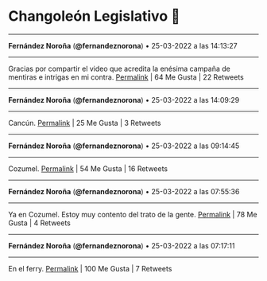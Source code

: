 # Changoleón Legislativo 🙈
*****
**Fernández Noroña** (**@fernandeznorona**) • 25-03-2022 a las 14:13:27
*****
Gracias por compartir el video que acredita la enésima campaña de mentiras e intrigas en mi contra.
[Permalink](https://twitter.com/fernandeznorona/status/1507480809615331330) | 64 Me Gusta | 22 Retweets
*****
**Fernández Noroña** (**@fernandeznorona**) • 25-03-2022 a las 14:09:29
*****
Cancún.
[Permalink](https://twitter.com/fernandeznorona/status/1507479810725060608) | 25 Me Gusta | 3 Retweets
*****
**Fernández Noroña** (**@fernandeznorona**) • 25-03-2022 a las 09:14:45
*****
Cozumel.
[Permalink](https://twitter.com/fernandeznorona/status/1507405638028218374) | 54 Me Gusta | 16 Retweets
*****
**Fernández Noroña** (**@fernandeznorona**) • 25-03-2022 a las 07:55:36
*****
Ya en Cozumel. Estoy muy contento del trato de la gente.
[Permalink](https://twitter.com/fernandeznorona/status/1507385722457759751) | 78 Me Gusta | 4 Retweets
*****
**Fernández Noroña** (**@fernandeznorona**) • 25-03-2022 a las 07:17:11
*****
En el ferry.
[Permalink](https://twitter.com/fernandeznorona/status/1507376051927851022) | 100 Me Gusta | 7 Retweets